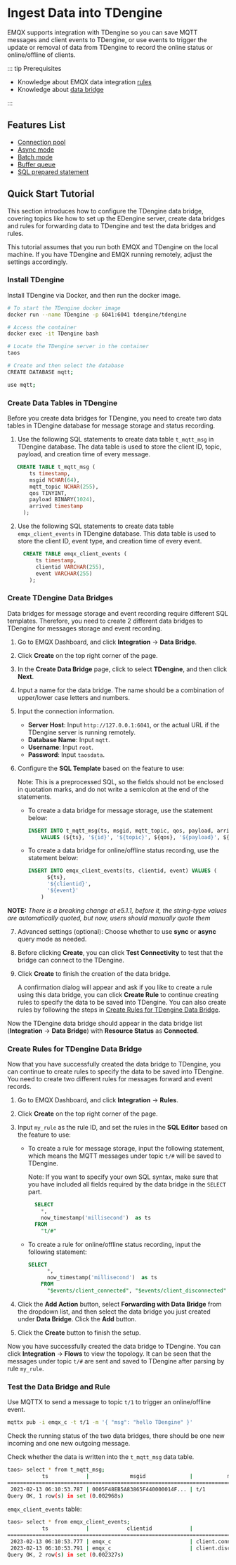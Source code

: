 # Ingest Data into TDengine

EMQX supports integration with TDengine so you can save MQTT messages and client events to TDengine, or use events to trigger the update or removal of data from TDengine to record the online status or online/offline of clients.

::: tip Prerequisites

- Knowledge about EMQX data integration [rules](./rules.md)
- Knowledge about [data bridge](./data-bridges.md)

:::

## Features List

- [Connection pool](./data-bridges.md#connection-pool)
- [Async mode](./data-bridges.md#async-mode)
- [Batch mode](./data-bridges.md#batch-mode)
- [Buffer queue](./data-bridges.md#buffer-queue)
- [SQL prepared statement](./data-bridges.md#prepared-statement)

## Quick Start Tutorial

This section introduces how to configure the TDengine data bridge, covering topics like how to set up the EDengine server, create data bridges and rules for forwarding data to TDengine and test the data bridges and rules.

This tutorial assumes that you run both EMQX and TDengine on the local machine. If you have TDengine and EMQX running remotely, adjust the settings accordingly.

### Install TDengine

Install TDengine via Docker, and then run the docker image. 

```bash
# To start the TDengine docker image 
docker run --name TDengine -p 6041:6041 tdengine/tdengine

# Access the container
docker exec -it TDengine bash

# Locate the TDengine server in the container
taos

# Create and then select the database
CREATE DATABASE mqtt;

use mqtt;
```

### Create Data Tables in TDengine

Before you create data bridges for TDengine, you need to create two data tables in TDengine database for message storage and status recording. 

1. Use the following SQL statements to create data table `t_mqtt_msg` in TDengine database. The data table is used to store the client ID, topic, payload, and creation time of every message. 

```sql
   CREATE TABLE t_mqtt_msg (
       ts timestamp,
       msgid NCHAR(64),
       mqtt_topic NCHAR(255),
       qos TINYINT,
       payload BINARY(1024),
       arrived timestamp
     );
```

2. Use the following SQL statements to create data table `emqx_client_events` in TDengine database. This data table is used to store the client ID, event type, and creation time of every event. 

```sql
     CREATE TABLE emqx_client_events (
         ts timestamp,
         clientid VARCHAR(255),
         event VARCHAR(255)
       );
```

### Create TDengine Data Bridges

Data bridges for message storage and event recording require different SQL templates. Therefore, you need to create 2 different data bridges to TDengine for messages storage and event recording.

1. Go to EMQX Dashboard, and click **Integration** -> **Data Bridge**.

2. Click **Create** on the top right corner of the page.

3. In the **Create Data Bridge** page, click to select **TDengine**, and then click **Next**.

4. Input a name for the data bridge. The name should be a combination of upper/lower case letters and numbers.

5. Input the connection information. 

   - **Server Host**: Input `http://127.0.0.1:6041`, or the actual URL if the TDengine server is running remotely.
   - **Database Name**: Input `mqtt`.
   - **Username**: Input `root`.
   - **Password**: Input `taosdata`.

6. Configure the **SQL Template** based on the feature to use: 

   Note: This is a preprocessed SQL, so the fields should not be enclosed in quotation marks, and do not write a semicolon at the end of the statements. 

   - To create a data bridge for message storage, use the statement below:

     ```sql
     INSERT INTO t_mqtt_msg(ts, msgid, mqtt_topic, qos, payload, arrived) 
         VALUES (${ts}, '${id}', '${topic}', ${qos}, '${payload}', ${timestamp})
     ```

   - To create a data bridge for online/offline status recording, use the statement below:

     ```sql
     INSERT INTO emqx_client_events(ts, clientid, event) VALUES (
           ${ts},
           '${clientid}',
           '${event}'
         )
     ```

**NOTE:** *There is a breaking change at e5.1.1, before it, the string-type values are automatically quoted, but now, users should manually quote them*

7. Advanced settings (optional):  Choose whether to use **sync** or **async** query mode as needed.

8. Before clicking **Create**, you can click **Test Connectivity** to test that the bridge can connect to the TDengine.

9. Click **Create** to finish the creation of the data bridge.

   A confirmation dialog will appear and ask if you like to create a rule using this data bridge, you can click **Create Rule** to continue creating rules to specify the data to be saved into TDengine. You can also create rules by following the steps in [Create Rules for TDengine Data Bridge](#create-rules-for-tdengine-data-bridge).

Now the TDengine data bridge should appear in the data bridge list (**Integration** -> **Data Bridge**) with **Resource Status** as **Connected**. 

### Create Rules for TDengine Data Bridge

Now that you have successfully created the data bridge to TDengine, you can continue to create rules to specify the data to be saved into TDengine. You need to create two different rules for messages forward and event records.

1. Go to EMQX Dashboard, and click **Integration** -> **Rules**.

2. Click **Create** on the top right corner of the page.

3. Input `my_rule` as the rule ID, and set the rules in the **SQL Editor** based on the feature to use:

   - To create a rule for message storage, input the following statement, which means the MQTT messages under topic `t/#`  will be saved to TDengine.

     Note: If you want to specify your own SQL syntax, make sure that you have included all fields required by the data bridge in the `SELECT` part.

     ```sql
       SELECT
         *,
         now_timestamp('millisecond')  as ts
       FROM
         "t/#"
     ```

   - To create a rule for online/offline status recording, input the following statement:

     ```sql
     SELECT
           *,
           now_timestamp('millisecond')  as ts
         FROM 
           "$events/client_connected", "$events/client_disconnected"
     ```

5. Click the **Add Action** button, select **Forwarding with Data Bridge** from the dropdown list, and then select the data bridge you just created under **Data Bridge**. Click the **Add** button. 

6. Click the **Create** button to finish the setup. 

Now you have successfully created the data bridge to TDengine. You can click **Integration** -> **Flows** to view the topology. It can be seen that the messages under topic `t/#`  are sent and saved to TDengine after parsing by rule `my_rule`. 

### Test the Data Bridge and Rule

Use MQTTX  to send a message to topic  `t/1`  to trigger an online/offline event. 

```bash
mqttx pub -i emqx_c -t t/1 -m '{ "msg": "hello TDengine" }'
```

Check the running status of the two data bridges, there should be one new incoming and one new outgoing message. 

Check whether the data is written into the `t_mqtt_msg`  data table. 

```bash
taos> select * from t_mqtt_msg;
           ts            |             msgid              |           mqtt_topic           | qos  |            payload             |         arrived         |
==============================================================================================================================================================
 2023-02-13 06:10:53.787 | 0005F48EB5A83865F440000014F... | t/1                            |    0 | { "msg": "hello TDengine" }    | 2023-02-13 06:10:53.787 |
Query OK, 1 row(s) in set (0.002968s)

```

`emqx_client_events`  table:

```bash
taos> select * from emqx_client_events;
           ts            |            clientid            |             event              |
============================================================================================
 2023-02-13 06:10:53.777 | emqx_c                         | client.connected               |
 2023-02-13 06:10:53.791 | emqx_c                         | client.disconnected            |
Query OK, 2 row(s) in set (0.002327s)

```
